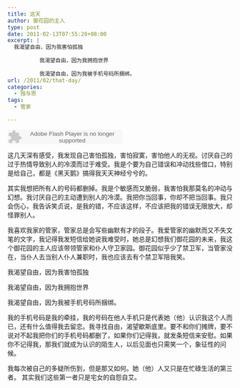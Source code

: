 ```yaml
---
title: 这天
author: 御花园的主人
type: post
date: 2011-02-13T07:55:28+08:00
excerpt: |
  我渴望自由，因为我害怕孤独
  
          我渴望自由，因为我拥抱世界
  
          我渴望自由，因为我被手机号码所捆绑。
url: /2011/02/that-day/
categories:
  - 独与思
tags:
  - 管家

---
```

<embed height="33" src="http://www.xiami.com/widget/2615875_389117/singlePlayer.swf" type="application/x-shockwave-flash" width="257" wmode="transparent">
</embed>

这几天深有感受，我发现自己害怕孤独，害怕寂寞，害怕他人的无视。讨厌自己的过于热情导致别人的冷漠而过于难受。我是个要为自己错误和冲动找些借口，特别是给自己，都是《黑天鹅》搞得我天天神经兮兮的。 

其实我想把所有人的号码都删掉。我是个敏感而又脆弱，我害怕我那莫名的冲动与幻想。我讨厌自己的主动遭到别人的冷漠。我把你当回事，你却不把当回事。我只会伤心，我告诉笑贞说，是我的错，不应该这样，不应该把我的错误无限放大，却怪罪别人。 

我喜欢我家的管家，管家总是会写些幽默有才的段子。我爱管家的幽默而又不失文笔的文字，我记得我发短信给她说我难受时，她总是幻想我们御花园的未来，我这个御花园的主人应该带领管家和仆人守卫家园。御花园似乎少了禁卫军，当管家没在，当仆人去当别人仆人兼职时，我也应该去有个禁卫军陪我笑。 

我渴望自由，因为我害怕孤独 

我渴望自由，因为我拥抱世界 

我渴望自由，因为我被手机号码所捆绑。 

我的手机号码是我的牵挂，我的号码在他人手机只是代表她（他）认识我这个人而已，还有什么值得我去留恋。我寻找自由，渴望歇斯底里。要不和你们摊牌，要不说对不起我把你们的手机号码都删了，如果你们记得我，就发条短信来安慰。如果你不记得我，那我们就成为认识的陌生人，以后见面也只需笑一个，象征性的问候。 

我每次被自己的多疑所伤到，但是那又如何。她（他）人又只是在忙碌生活的第三者。 其实我们这些第一者只是宅女的自怨自艾。
